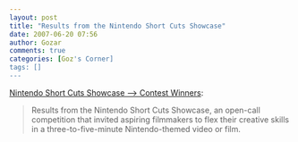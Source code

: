 ```yaml
---
layout: post
title: "Results from the Nintendo Short Cuts Showcase"
date: 2007-06-20 07:56
author: Gozar
comments: true
categories: [Goz's Corner]
tags: []
---
```

<a href="http://www.nintendoshortcuts.com/launch/">Nintendo Short Cuts Showcase --&gt; Contest Winners</a>:<blockquote>Results from the Nintendo Short Cuts Showcase, an open-call competition that invited aspiring filmmakers to flex their creative skills in a three-to-five-minute Nintendo-themed video or film.<br />
</blockquote>
